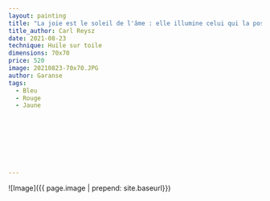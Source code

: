 ```yaml
---
layout: painting
title: "La joie est le soleil de l'âme : elle illumine celui qui la possède et réchauffe tous ceux qui en reçoivent les rayons."                     
title_author: Carl Reysz                                           
date: 2021-08-23
technique: Huile sur toile 
dimensions: 70x70
price: 520
image: 20210823-70x70.JPG
author: Garanse
tags:
  - Bleu
  - Rouge
  - Jaune
  
  
  
  
  
  
  
  
---
```

![Image]({{ page.image | prepend: site.baseurl}})

